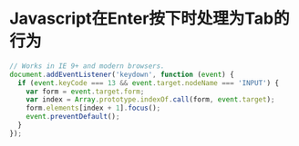 # Javascript在Enter按下时处理为Tab的行为

```javascript
// Works in IE 9+ and modern browsers.
document.addEventListener('keydown', function (event) {
  if (event.keyCode === 13 && event.target.nodeName === 'INPUT') {
    var form = event.target.form;
    var index = Array.prototype.indexOf.call(form, event.target);
    form.elements[index + 1].focus();
    event.preventDefault();
  }
});
```

[1]: https://stackoverflow.com/questions/1009808/enter-key-press-behaves-like-a-tab-in-javascript "Enter key press behaves like a Tab in Javascript"


